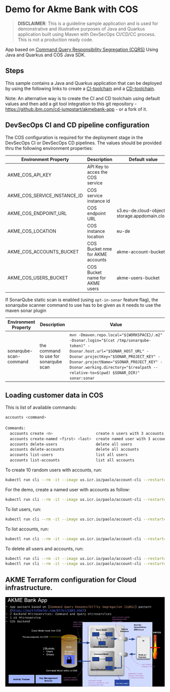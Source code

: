 # Demo for Akme Bank with COS    

> **DISCLAIMER**: This is a guideline sample application and is used for demonstrative and illustrative purposes of Java and Quarkus application built using Maven with DevSecOps CI/CD/CC process. This is not a production ready code.

App based on [Command Query Responsibility Segregation (CQRS)](https://martinfowler.com/bliki/CQRS.html)
Using Java and Quarkus and COS Java SDK. 

## Steps

This sample contains a Java and Quarkus application that can be deployed by using the following links to create a [CI-toolchain](https://cloud.ibm.com/devops/setup/deploy?repository=https%3A%2F%2Fus-south.git.cloud.ibm.com%2Fopen-toolchain%2Fcompliance-ci-toolchain&env_id=ibm:yp:us-south&sourceRepoUrl=https://github.ibm.com/cd-jumpstart/akmebank-app) and a [CD-toolchain](https://cloud.ibm.com/devops/setup/deploy?repository=https%3A%2F%2Fus-south.git.cloud.ibm.com%2Fopen-toolchain%2Fcompliance-cd-toolchain&env_id=ibm:yp:us-south&onePipelineRepo=https://github.ibm.com/cd-jumpstart/akmebank-deployment).

Note: An alternative way is to create the CI and CD toolchain using default values and then add a git tool integration to this git repository - https://github.ibm.com/cd-jumpstart/akmebank-app - or a fork of it.

## DevSecOps CI and CD pipeline configuration

The COS configuration is required for the deployment stage in the DevSecOps CI or DevSecOps CD pipelines.
The values should be provided thru the following environment properties:

| Environment Property | Description | Default value |
|---|---|---|
| AKME_COS_API_KEY | API Key to acces the COS service | |
| AKME_COS_SERVICE_INSTANCE_ID | COS service instance id | |
| AKME_COS_ENDPOINT_URL | COS endpoint URL | s3.eu-de.cloud-object-storage.appdomain.cloud |
| AKME_COS_LOCATION | COS instance location | eu-de |
| AKME_COS_ACCOUNTS_BUCKET | COS Bucket nme for AKME accounts | akme-account-bucket |
| AKME_COS_USERS_BUCKET | COS Bucket name for AKME users | akme-users-bucket |

If SonarQube static scan is enabled (using `opt-in-sonar` feature flag), the sonarqube scanner command to use has to be given as it needs to use the maven sonar plugin

| Environment Property | Description | Value |
|---|---|---|
| sonarqube-scan-command | the command to use for sonarqube scan | `mvn -Dmaven.repo.local="${WORKSPACE}/.m2" -Dsonar.login="$(cat /tmp/sonarqube-token)" -Dsonar.host.url="$SONAR_HOST_URL" -Dsonar.projectKey="$SONAR_PROJECT_KEY" -Dsonar.projectName="$SONAR_PROJECT_KEY" -Dsonar.working.directory="$(realpath --relative-to=$(pwd) $SONAR_DIR)" sonar:sonar` |

## Loading customer data in COS

This is list of available commands:

```bash
accounts <command>

Commands:
  accounts create <n>                   create n users with 3 accounts each
  accounts create-named <first> <last>  create named user with 3 accounts
  accounts delete-users                 delete all users
  accounts delete-accounts              delete all accounts
  accounts list-users                   list all users
  accounts list-accounts                list all accounts
```
 
To create 10 random users with accounts, run:

```bash
kubectl run cli --rm -it --image us.icr.io/paolo/account-cli --restart=Never --quiet=true -- create 10
```

For the demo, create a named user with accounts as follow:

```bash
kubectl run cli --rm -it --image us.icr.io/paolo/account-cli --restart=Never --quiet=true -- create-named Jack Doe
```

To list users, run:

```bash
kubectl run cli --rm -it --image us.icr.io/paolo/account-cli --restart=Never --quiet=true -- list-users
```

To list accounts, run:

```bash
kubectl run cli --rm -it --image us.icr.io/paolo/account-cli --restart=Never --quiet=true -- list-accounts
```

To delete all users and accounts, run:

```bash
kubectl run cli --rm -it --image us.icr.io/paolo/account-cli --restart=Never --quiet=true -- delete-accounts
kubectl run cli --rm -it --image us.icr.io/paolo/account-cli --restart=Never --quiet=true -- delete-users
```

## AKME Terraform configuration for Cloud infrastructure. 

![AKME Architecture](./AKME_arch1.png)
